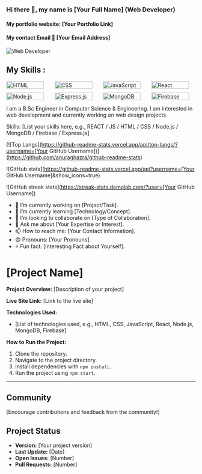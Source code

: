 ### Hi there 👋, my name is [Your Full Name] (Web Developer)
#### My portfolio website: [Your Portfolio Link]
#### My contact Email 📨 [Your Email Address]

![Web Developer](URL-to-Your-Profile-Image)

## My Skills : 
<div style="display: grid; grid-template-columns: repeat(auto-fill, minmax(100px, 1fr)); gap: 10px;"> 
    <!-- Replace the image URLs with your own -->
    <img src="https://img.shields.io/badge/-HTML-orange" alt="HTML" width="100" height="20"/> 
    <img src="https://img.shields.io/badge/-CSS-blue" alt="CSS" width="100" height="20"/> 
    <img src="https://img.shields.io/badge/-JavaScript-yellow" alt="JavaScript" width="100" height="20"/> 
    <img src="https://img.shields.io/badge/-React-blue" alt="React" width="100" height="20"/> 
    <img src="https://img.shields.io/badge/-Node.js-green" alt="Node.js" width="100" height="20"/> 
    <img src="https://img.shields.io/badge/-Express.js-lightgrey" alt="Express.js" width="100" height="20"/> 
    <img src="https://img.shields.io/badge/-MongoDB-green" alt="MongoDB" width="100" height="20"/> 
    <img src="https://img.shields.io/badge/-Firebase-yellow" alt="Firebase" width="100" height="20"/> 
</div>

I am a B.Sc Engineer in Computer Science & Engineering. I am interested in web development and currently working on web design projects.

Skills: [List your skills here, e.g., REACT / JS / HTML / CSS / Node.js / MongoDB / Firebase / Express.js]

[![Top Langs](https://github-readme-stats.vercel.app/api/top-langs/?username=[Your GitHub Username])](https://github.com/anuraghazra/github-readme-stats)

![GitHub stats](https://github-readme-stats.vercel.app/api?username=[Your GitHub Username]&show_icons=true)  

![GitHub streak stats](https://streak-stats.demolab.com/?user=[Your GitHub Username])  

- 🔭 I’m currently working on [Project/Task].
- 🌱 I’m currently learning [Technology/Concept].
- 👯 I’m looking to collaborate on [Type of Collaboration].
- 💬 Ask me about [Your Expertise or Interest].
- 📫 How to reach me: [Your Contact Information].
- 😄 Pronouns: [Your Pronouns].
- ⚡ Fun fact: [Interesting Fact about Yourself].

# [Project Name]

**Project Overview:**
[Description of your project]

**Live Site Link:**
[Link to the live site]

**Technologies Used:**
- [List of technologies used, e.g., HTML, CSS, JavaScript, React, Node.js, MongoDB, Firebase]

**How to Run the Project:**
1. Clone the repository.
2. Navigate to the project directory.
3. Install dependencies with `npm install`.
4. Run the project using `npm start`.

---

## Community

[Encourage contributions and feedback from the community!]

## Project Status

- **Version:** [Your project version]
- **Last Update:** [Date]
- **Open Issues:** [Number]
- **Pull Requests:** [Number]
